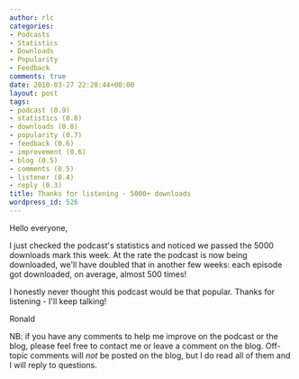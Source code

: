 ```yaml
---
author: rlc
categories:
- Podcasts
- Statistics
- Downloads
- Popularity
- Feedback
comments: true
date: 2010-03-27 22:28:44+00:00
layout: post
tags:
- podcast (0.9)
- statistics (0.8)
- downloads (0.8)
- popularity (0.7)
- feedback (0.6)
- improvement (0.6)
- blog (0.5)
- comments (0.5)
- listener (0.4)
- reply (0.3)
title: Thanks for listening - 5000+ downloads
wordpress_id: 526
---
```


<!--more-->

Hello everyone,

I just checked the podcast's statistics and noticed we passed the 5000 downloads mark this week. At the rate the podcast is now being downloaded, we'll have doubled that in another few weeks: each episode got downloaded, on average, almost 500 times!

I honestly never thought this podcast would be that popular. Thanks for listening - I'll keep talking!

Ronald

NB: if you have any comments to help me improve on the podcast or the blog, please feel free to contact me or leave a comment on the blog. Off-topic comments will _not_ be posted on the blog, but I do read all of them and I will reply to questions.